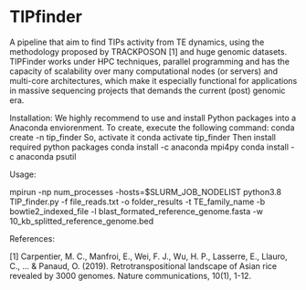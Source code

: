 # TIPfinder
A pipeline that aim to find TIPs activity from TE dynamics, using the methodology proposed by TRACKPOSON [1] and huge genomic datasets. TIPFinder works under HPC techniques, parallel programming and has the capacity of scalability over many computational nodes (or servers) and multi-core architectures, which make it especially functional for applications in massive sequencing projects that demands the current (post) genomic era. 

Installation:
We highly recommend to use and install Python packages into a Anaconda enviorenment. To create, execute the following command:
  conda create -n tip_finder
So, activate it
  conda activate tip_finder
Then install required python packages
  conda install -c anaconda mpi4py
  conda install -c anaconda psutil

Usage:

mpirun -np num_processes -hosts=$SLURM_JOB_NODELIST python3.8 TIP_finder.py -f file_reads.txt -o folder_results -t TE_family_name -b bowtie2_indexed_file -l blast_formated_reference_genome.fasta -w 10_kb_splitted_reference_genome.bed

References:

[1] Carpentier, M. C., Manfroi, E., Wei, F. J., Wu, H. P., Lasserre, E., Llauro, C., ... & Panaud, O. (2019). Retrotranspositional landscape of Asian rice revealed by 3000 genomes. Nature communications, 10(1), 1-12.
